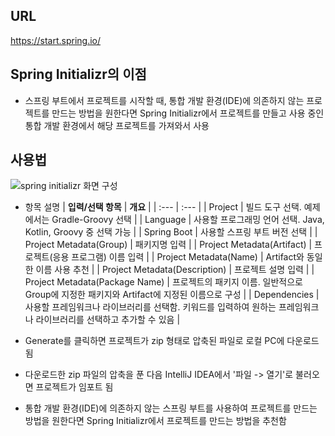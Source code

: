## URL
https://start.spring.io/

## Spring Initializr의 이점
- 스프링 부트에서 프로젝트를 시작할 때, 통합 개발 환경(IDE)에 의존하지 않는 프로젝트를 만드는 방법을 원한다면 Spring Initializr에서 프로젝트를 만들고 사용 중인 통합 개발 환경에서 해당 프로젝트를 가져와서 사용

## 사용법

<img src="https://user-images.githubusercontent.com/77138259/228220191-522b6eda-3c24-4cff-9ef2-ae519ec4cb53.png" alt="spring initializr 화면 구성" />

- 항목 설명
| **입력/선택 항목** | **개요** |
| :--- | :--- |
| Project | 빌드 도구 선택. 예제에서는 Gradle-Groovy 선택 |
| Language | 사용할 프로그래밍 언어 선택. Java, Kotlin, Groovy 중 선택 가능 |
| Spring Boot | 사용할 스프링 부트 버전 선택 |
| Project Metadata(Group) | 패키지명 입력 |
| Project Metadata(Artifact) | 프로젝트(응용 프로그램) 이름 입력 |
| Project Metadata(Name) | Artifact와 동일한 이름 사용 추천 |
| Project Metadata(Description) | 프로젝트 설명 입력 |
| Project Metadata(Package Name) | 프로젝트의 패키지 이름. 일반적으로 Group에 지정한 패키지와 Artifact에 지정된 이름으로 구성 |
| Dependencies | 사용할 프레임워크나 라이브러리를 선택함. 키워드를 입력하여 원하는 프레임워크나 라이브러리를 선택하고 추가할 수 있음 |

- Generate를 클릭하면 프로젝트가 zip 형태로 압축된 파일로 로컬 PC에 다운로드 됨
- 다운로드한 zip 파일의 압축을 푼 다음 IntelliJ IDEA에서 '파일 -> 열기'로 불러오면 프로젝트가 임포트 됨
- 통합 개발 환경(IDE)에 의존하지 않는 스프링 부트를 사용하여 프로젝트를 만드는 방법을 원한다면 Spring Initializr에서 프로젝트를 만드는 방법을 추천함